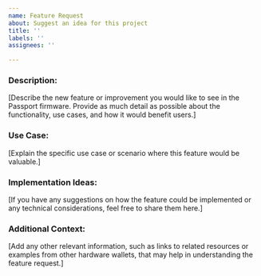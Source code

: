 ```yaml
---
name: Feature Request
about: Suggest an idea for this project
title: ''
labels: ''
assignees: ''

---
```


### **Description:**

[Describe the new feature or improvement you would like to see in the Passport firmware. Provide as much detail as possible about the functionality, use cases, and how it would benefit users.]

### **Use Case:**

[Explain the specific use case or scenario where this feature would be valuable.]

### **Implementation Ideas:**

[If you have any suggestions on how the feature could be implemented or any technical considerations, feel free to share them here.]

### **Additional Context:**

[Add any other relevant information, such as links to related resources or examples from other hardware wallets, that may help in understanding the feature request.]
